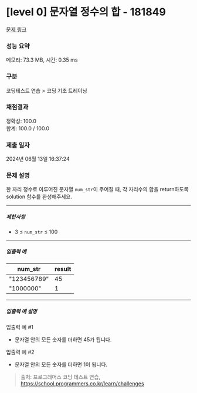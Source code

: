 # [level 0] 문자열 정수의 합 - 181849 

[문제 링크](https://school.programmers.co.kr/learn/courses/30/lessons/181849) 

### 성능 요약

메모리: 73.3 MB, 시간: 0.35 ms

### 구분

코딩테스트 연습 > 코딩 기초 트레이닝

### 채점결과

정확성: 100.0<br/>합계: 100.0 / 100.0

### 제출 일자

2024년 06월 13일 16:37:24

### 문제 설명

<p>한 자리 정수로 이루어진 문자열 <code>num_str</code>이 주어질 때, 각 자리수의 합을 return하도록 solution 함수를 완성해주세요.</p>

<hr>

<h5>제한사항</h5>

<ul>
<li>3 ≤ <code>num_str</code> ≤ 100</li>
</ul>

<hr>

<h5>입출력 예</h5>
<table class="table">
        <thead><tr>
<th>num_str</th>
<th>result</th>
</tr>
</thead>
        <tbody><tr>
<td>"123456789"</td>
<td>45</td>
</tr>
<tr>
<td>"1000000"</td>
<td>1</td>
</tr>
</tbody>
      </table>
<hr>

<h5>입출력 예 설명</h5>

<p>입출력 예 #1</p>

<ul>
<li>문자열 안의 모든 숫자를 더하면 45가 됩니다.</li>
</ul>

<p>입출력 예 #2</p>

<ul>
<li>문자열 안의 모든 숫자를 더하면 1이 됩니다.</li>
</ul>


> 출처: 프로그래머스 코딩 테스트 연습, https://school.programmers.co.kr/learn/challenges